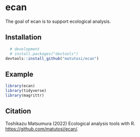 
# ecan

The goal of ecan is to support ecological analysis.

## Installation

``` r
  # development
  # install.packages("devtools")
devtools::install_github("matutosi/ecan")
```

## Example

``` r
library(ecan)
library(tidyverse)
library(magrittr)
```

## Citation

Toshikazu Matsumura (2022) Ecological analysis tools with R.
<https://github.com/matutosi/ecan/>.
